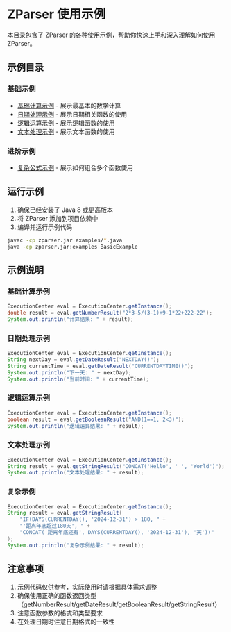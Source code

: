# ZParser 使用示例

本目录包含了 ZParser 的各种使用示例，帮助你快速上手和深入理解如何使用 ZParser。

## 示例目录

### 基础示例
- [基础计算示例](BasicExample.java) - 展示最基本的数学计算
- [日期处理示例](DateExample.java) - 展示日期相关函数的使用
- [逻辑运算示例](LogicExample.java) - 展示逻辑函数的使用
- [文本处理示例](TextExample.java) - 展示文本函数的使用

### 进阶示例
- [复杂公式示例](ComplexExample.java) - 展示如何组合多个函数使用

## 运行示例

1. 确保已经安装了 Java 8 或更高版本
2. 将 ZParser 添加到项目依赖中
3. 编译并运行示例代码

```bash
javac -cp zparser.jar examples/*.java
java -cp zparser.jar:examples BasicExample
```

## 示例说明

### 基础计算示例
```java
ExecutionCenter eval = ExecutionCenter.getInstance();
double result = eval.getNumberResult("2*3-5/(3-1)+9-1*22+222-22");
System.out.println("计算结果: " + result);
```

### 日期处理示例
```java
ExecutionCenter eval = ExecutionCenter.getInstance();
String nextDay = eval.getDateResult("NEXTDAY()");
String currentTime = eval.getDateResult("CURRENTDAYTIME()");
System.out.println("下一天: " + nextDay);
System.out.println("当前时间: " + currentTime);
```

### 逻辑运算示例
```java
ExecutionCenter eval = ExecutionCenter.getInstance();
boolean result = eval.getBooleanResult("AND(1==1, 2<3)");
System.out.println("逻辑运算结果: " + result);
```

### 文本处理示例
```java
ExecutionCenter eval = ExecutionCenter.getInstance();
String result = eval.getStringResult("CONCAT('Hello', ' ', 'World')");
System.out.println("文本处理结果: " + result);
```

### 复杂示例
```java
ExecutionCenter eval = ExecutionCenter.getInstance();
String result = eval.getStringResult(
    "IF(DAYS(CURRENTDAY(), '2024-12-31') > 180, " +
    "'距离年底超过180天', " +
    "CONCAT('距离年底还有', DAYS(CURRENTDAY(), '2024-12-31'), '天'))"
);
System.out.println("复杂示例结果: " + result);
```

## 注意事项

1. 示例代码仅供参考，实际使用时请根据具体需求调整
2. 确保使用正确的函数返回类型（getNumberResult/getDateResult/getBooleanResult/getStringResult）
3. 注意函数参数的格式和类型要求
4. 在处理日期时注意日期格式的一致性 